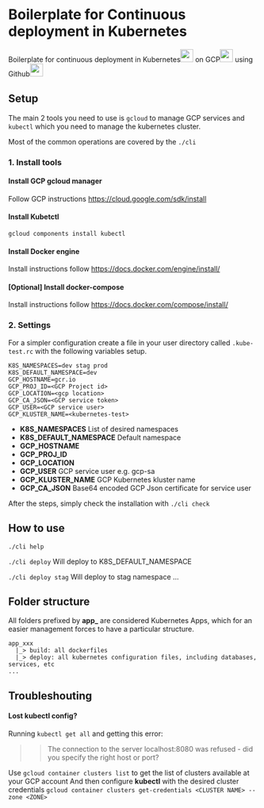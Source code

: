 Boilerplate for Continuous deployment in Kubernetes
===================================================
Boilerplate for continuous deployment in Kubernetes<img height="26" width="26" src="https://cdn.jsdelivr.net/npm/simple-icons@v2/icons/kubernetes.svg" />
on GCP<img height="26" width="26" src="https://cdn.jsdelivr.net/npm/simple-icons@v2/icons/github.svg" />
using Github<img height="26" width="26" src="https://cdn.jsdelivr.net/npm/simple-icons@v2/icons/googlecloud.svg" />




## Setup
The main 2 tools you need to use is `gcloud` to manage GCP services and `kubectl` which
you need to manage the kubernetes cluster.

Most of the common operations are covered by the `./cli`

### 1. Install tools
#### Install GCP gcloud manager
Follow GCP instructions https://cloud.google.com/sdk/install

#### Install Kubetctl
`gcloud components install kubectl`

#### Install Docker engine
Install instructions follow https://docs.docker.com/engine/install/

#### [Optional] Install docker-compose
Install instructions follow https://docs.docker.com/compose/install/


### 2. Settings
For a simpler configuration create a file in your user directory called `.kube-test.rc` with 
the following variables setup.
```
K8S_NAMESPACES=dev stag prod
K8S_DEFAULT_NAMESPACE=dev
GCP_HOSTNAME=gcr.io
GCP_PROJ_ID=<GCP Project id>
GCP_LOCATION=<gcp location>
GCP_CA_JSON=<GCP service token>
GCP_USER=<GCP service user>
GCP_KLUSTER_NAME=<kubernetes-test>
```

* **K8S_NAMESPACES** List of desired namespaces
* **K8S_DEFAULT_NAMESPACE** Default namespace
* **GCP_HOSTNAME**
* **GCP_PROJ_ID**
* **GCP_LOCATION**
* **GCP_USER** GCP service user e.g. gcp-sa
* **GCP_KLUSTER_NAME** GCP Kubernetes kluster name
* **GCP_CA_JSON** Base64 encoded GCP Json certificate for service user



After the steps, simply check the installation with  `./cli check`


## How to use
`./cli help`

`./cli deploy` Will deploy to K8S_DEFAULT_NAMESPACE

`./cli deploy stag` Will deploy to stag namespace
...

## Folder structure
All folders prefixed by **app_** are considered Kubernetes Apps, which for an easier management
forces to have a particular structure.
```
app_xxx
  |_> build: all dockerfiles
  |_> deploy: all kubernetes configuration files, including databases, services, etc
...
```


## Troubleshouting

#### Lost kubectl config?
Running `kubectl get all` and getting this error:
>> The connection to the server localhost:8080 was refused - did you specify the right host or port?

Use `gcloud container clusters list` to get the list of clusters available at your GCP account
And then configure **kubectl** with the desired cluster credentials
`gcloud container clusters get-credentials <CLUSTER NAME> --zone <ZONE>`

